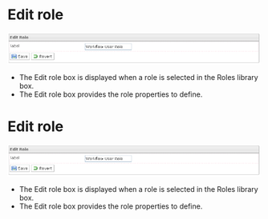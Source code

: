 <!--
author:
    - 'Jérôme Bogaerts'
created_at: '2012-03-29 16:30:22'
updated_at: '2013-03-13 14:34:02'
tags:
    - 'Manage Roles'
-->

Edit role
=========

![](../resources/roles-edit.png)

-   The Edit role box is displayed when a role is selected in the Roles library box.
-   The Edit role box provides the role properties to define.

Edit role
=========

![](../resources/roles-edit.png)

-   The Edit role box is displayed when a role is selected in the Roles library box.
-   The Edit role box provides the role properties to define.


